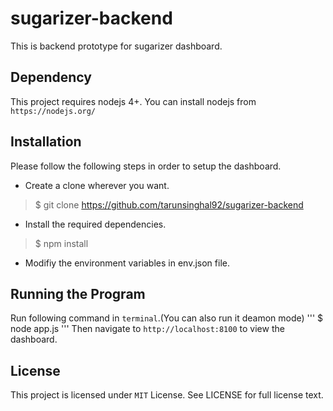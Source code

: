 # sugarizer-backend 

This is backend prototype for sugarizer dashboard.

## Dependency

This project requires nodejs 4+. You can install nodejs from `https://nodejs.org/`


## Installation

Please follow the following steps in order to setup the dashboard.

* Create a clone wherever you want.

>$ git clone https://github.com/tarunsinghal92/sugarizer-backend

* Install the required dependencies.

>$ npm install

* Modifiy the environment variables in env.json file.
 
## Running the Program

Run following command in `terminal`.(You can also run it deamon mode)
'''
$ node app.js 
'''
Then navigate to `http://localhost:8100` to view the dashboard.

## License

This project is licensed under `MIT` License. See LICENSE for full license text.
